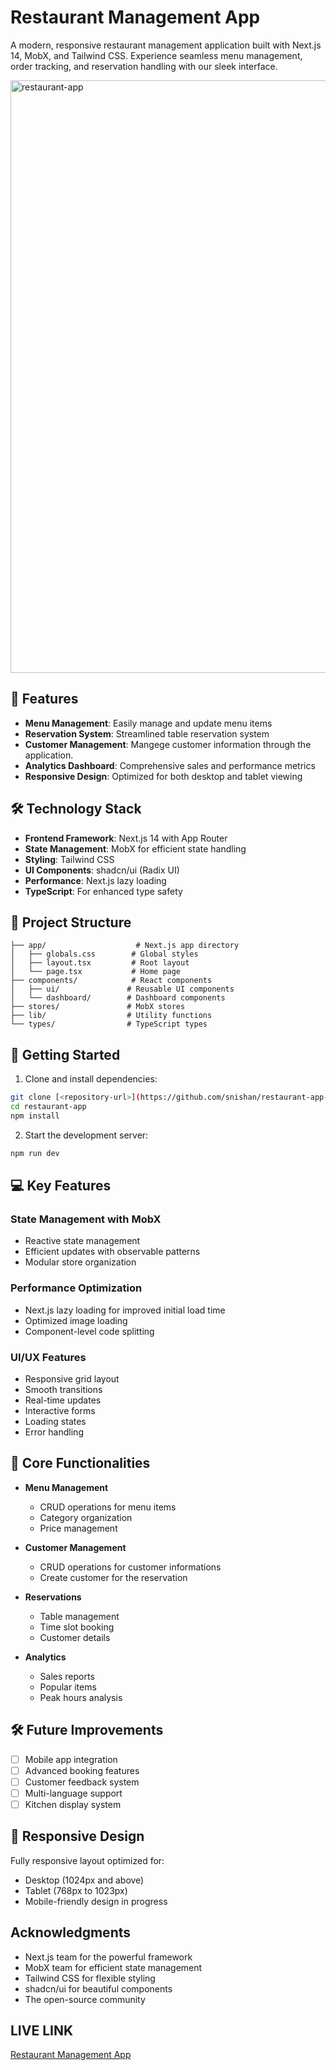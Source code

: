 # Restaurant Management App

A modern, responsive restaurant management application built with Next.js 14, MobX, and Tailwind CSS. Experience seamless menu management, order tracking, and reservation handling with our sleek interface.

<img width="948" alt="restaurant-app" src="https://github.com/user-attachments/assets/80a84add-df54-457c-bd09-fec72095e500" />

## 🌟 Features

- **Menu Management**: Easily manage and update menu items
- **Reservation System**: Streamlined table reservation system
- **Customer Management**: Mangege customer information through the application.
- **Analytics Dashboard**: Comprehensive sales and performance metrics
- **Responsive Design**: Optimized for both desktop and tablet viewing

## 🛠️ Technology Stack

- **Frontend Framework**: Next.js 14 with App Router
- **State Management**: MobX for efficient state handling
- **Styling**: Tailwind CSS
- **UI Components**: shadcn/ui (Radix UI)
- **Performance**: Next.js lazy loading
- **TypeScript**: For enhanced type safety

## 📁 Project Structure

```
├── app/                    # Next.js app directory
│   ├── globals.css        # Global styles
│   ├── layout.tsx         # Root layout
│   └── page.tsx           # Home page
├── components/            # React components
│   ├── ui/               # Reusable UI components
│   └── dashboard/        # Dashboard components
├── stores/               # MobX stores
├── lib/                  # Utility functions
└── types/                # TypeScript types
```

## 🚀 Getting Started

1. Clone and install dependencies:
```bash
git clone [<repository-url>](https://github.com/snishan/restaurant-app-fe.git)
cd restaurant-app
npm install
```

2. Start the development server:
```bash
npm run dev
```

## 💻 Key Features

### State Management with MobX
- Reactive state management
- Efficient updates with observable patterns
- Modular store organization

### Performance Optimization
- Next.js lazy loading for improved initial load time
- Optimized image loading
- Component-level code splitting

### UI/UX Features
- Responsive grid layout
- Smooth transitions
- Real-time updates
- Interactive forms
- Loading states
- Error handling

## 🔑 Core Functionalities

- **Menu Management**
  - CRUD operations for menu items
  - Category organization
  - Price management

- **Customer Management**
  - CRUD operations for customer informations
  - Create customer for the reservation

- **Reservations**
  - Table management
  - Time slot booking
  - Customer details

- **Analytics**
  - Sales reports
  - Popular items
  - Peak hours analysis

## 🛠️ Future Improvements

- [ ] Mobile app integration
- [ ] Advanced booking features
- [ ] Customer feedback system
- [ ] Multi-language support
- [ ] Kitchen display system

## 📱 Responsive Design

Fully responsive layout optimized for:
- Desktop (1024px and above)
- Tablet (768px to 1023px)
- Mobile-friendly design in progress

## Acknowledgments

- Next.js team for the powerful framework
- MobX team for efficient state management
- Tailwind CSS for flexible styling
- shadcn/ui for beautiful components
- The open-source community

## LIVE LINK

[Restaurant Management App](https://restaurant-app-fe-private.vercel.app/)
